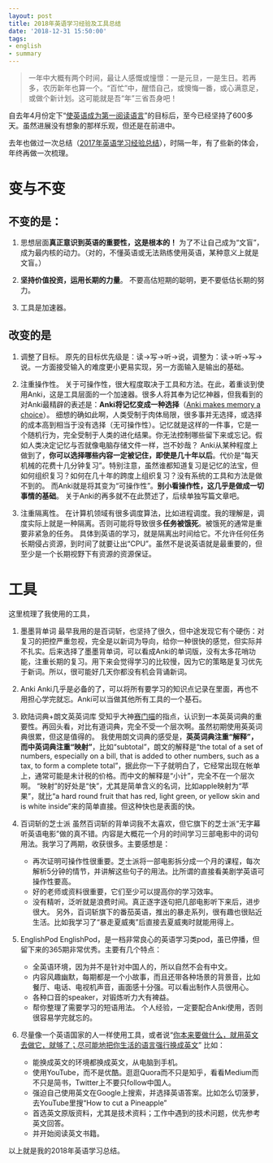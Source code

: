 ```yaml
---
layout: post
title: 2018年英语学习经验及工具总结
date: '2018-12-31 15:50:00'
tags:
- english
- summary
---
```


>一年中大概有两个时间，最让人感慨或憧憬：一是元旦，一是生日。若再多，农历新年也算一个。“百忙”中，醒悟自己，或懊悔一番，或心满意足，或做个新计划。这可能就是吾“年”三省吾身吧！
>
自去年4月份定下“[使英语成为第一阅读语言](/make-english-the-first-reading-lanuage/)”的目标后，至今已经坚持了600多天。虽然进展没有想象的那样乐观，但还是在前进中。

去年也做过一次总结（[2017年英语学习经验总结](/2017-english-study/)），时隔一年，有了些新的体会，年终再做一次梳理。



# 变与不变

## 不变的是：
1. 思想层面**真正意识到英语的重要性，这是根本的！** 为了不让自己成为“文盲”，成为最内核的动力。（对的，不懂英语或无法熟练使用英语，某种意义上就是文盲。）

3. **坚持价值投资，运用长期的力量**。 不要高估短期的聪明，更不要低估长期的努力。

5. 工具是加速器。

## 改变的是
1. 调整了目标。
原先的目标优先级是：读→写→听→说，调整为：读→听→写→说。一方面接受输入的难度更小更易实现，另一方面输入是输出的基础。

2. 注重操作性。
关于可操作性，很大程度取决于工具和方法。在此，着重谈到使用Anki，这是工具层面的一个加速器。很多人将其奉为记忆神器，但我看到的对Anki最精辟的表述是：**Anki将记忆变成一种选择**（[Anki makes memory a choice](http://augmentingcognition.com/ltm.html)）。
细想的确如此啊，人类受制于肉体局限，很多事并无选择，或选择的成本高到相当于没有选择（无可操作性）。记忆就是这样的一件事，它是一个随机行为，完全受制于人类的进化结果。你无法控制哪些留下来或忘记。假如人类决定记忆与否就像电脑存储文件一样，岂不妙哉？
Anki从某种程度上做到了，**你可以选择哪些内容一定被记住，即使是几十年以后**。代价是“每天机械的花费十几分钟复习”。特别注意，虽然谁都知道复习是记忆的法宝，但如何组织复习？如何在几十年的跨度上组织复习？没有系统的工具和方法是做不到的。
而Anki就是将其变为“可操作性”。**别小看操作性，这几乎是做成一切事情的基础**。
关于Anki的再多就不在此赘述了，后续单独写篇文章吧。

3. 注重隔离性。
在计算机领域有很多调度算法，比如进程调度。我的理解是，调度实际上就是一种隔离。否则可能将导致很多**任务被饿死**。被饿死的通常是重要非紧急的任务。
具体到英语的学习，就是隔离出时间给它。不允许任何任务长期侵占资源，到时间了就要让出“CPU”。虽然不是说英语就是最重要的，但至少是一个长期视野下有资源的资源保证。


# 工具
这里梳理了我使用的工具，

1. 墨墨背单词
最早我用的是百词斩，也坚持了很久，但中途发现它有个硬伤：对复习的把控严重忽视，完全是以新词为导向，给你一种很快的感觉，但实际并不扎实。后来选择了墨墨背单词，可以看成Anki的单词版，没有太多花哨功能，注重长期的复习。用下来会觉得学习的比较慢，因为它的策略是复习优先于新词。所以，很可能好几天你都没有机会背诵新词。

2. Anki
Anki几乎是必备的了，可以将所有要学习的知识点记录在里面，再也不用担心学完就忘。Anki可以当做其他所有工具的一个基石。

3. 欧陆词典+朗文英英词库
受知乎大神[赛门喵](https://www.zhihu.com/people/simonlearn/activities)的指点，认识到一本英英词典的重要性。再回头看，对比有道词典，完全不受一个层次啊。虽然初期使用英英词典很累，但这是值得的。
我使用朗文词典的感受是，**英英词典注重“解释”，而中英词典注重“映射”**，比如“subtotal”，朗文的解释是“the total of a set of numbers, especially on a bill, that is added to other numbers, such as a tax, to form a complete total”，据此你一下子就明白了，它经常出现在帐单上，通常可能是未计税的价格。而中文的解释是“小计”，完全不在一个层次啊。
“映射”的好处是“快”，尤其是简单含义的名词，比如apple映射为“苹果”，就比“a hard round fruit that has red, light green, or yellow skin and is white inside”来的简单直接。但这种快也是表面的快。

4. 百词斩的芝士派
虽然百词斩的背单词我不太喜欢，但它旗下的芝士派“无字幕听英语电影”做的真不错。内容是大概花一个月的时间学习三部电影中的词句用法。我学习了两期，收获很多。主要感想是：
    * 再次证明可操作性很重要。芝士派将一部电影拆分成一个月的课程，每次解析5分钟的情节，并讲解这些句子的用法。比所谓的直接看美剧学英语可操作性要高。
    * 好的老师或资料很重要，它们至少可以提高你的学习效率。
    * 没有精听，泛听就是浪费时间。真正逐字逐句把几部电影听下来后，进步很大。
另外，百词斩旗下的番茄英语，推出的暴走系列，很有趣也很贴近生活。比如我学习了“暴走夏威夷”后直接去夏威夷时就能用得上。

5. EnglishPod
EnglishPod，是一档非常良心的英语学习类pod，虽已停播，但留下来的365期非常优秀。主要有几个特点：
    * 全英语环境，因为并不是针对中国人的，所以自然不会有中文。
    * 内容风趣幽默，每期都是一个小故事，而且还带各种场景的背景音，比如餐厅、电话、电视机声音，画面感十分强。可以看出制作人员很用心。
    * 各种口音的speaker，对锻炼听力大有裨益。
    * 帮你整理了需要学习的短语用法。
个人经验，一定要配合Anki使用，否则很容易学完就忘的。

6. 尽量像一个英语国家的人一样使用工具，或者说“[你本来要做什么，就用英文去做它，就够了；尽可能地把你生活的语言强行换成英文](https://www.zhihu.com/question/22808635/answer/493701285)”
比如：
    * 能换成英文的环境都换成英文，从电脑到手机。
    * 使用YouTube，而不是优酷。逛逛Quora而不只是知乎，看看Medium而不只是简书，Twitter上不要只follow中国人。
    * 强迫自己使用英文在Google上搜索，并选择英语答案。比如怎么切菠萝，去YouTube里搜“How to cut a Pineapple”
    * 首选英文原版资料，尤其是技术资料；工作中遇到的技术问题，优先参考英文回答。
    * 并开始阅读英文书籍。

以上就是我的2018年英语学习总结。


